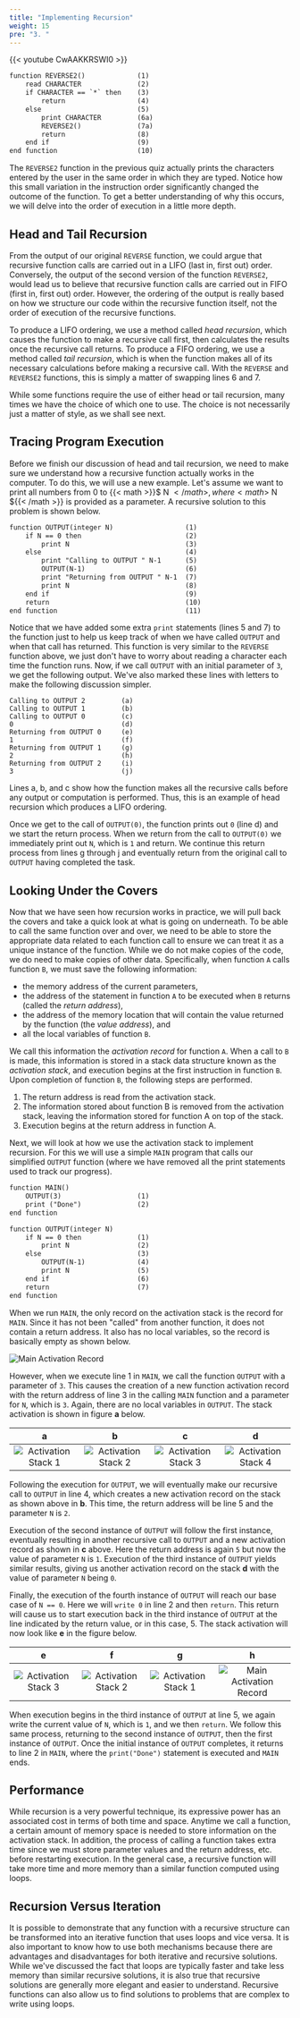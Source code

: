 ```yaml
---
title: "Implementing Recursion"
weight: 15
pre: "3. "
---
```

{{< youtube CwAAKKRSWI0  >}}

```tex
function REVERSE2()			    (1)
    read CHARACTER			    (2)
    if CHARACTER == `*` then	(3)
        return			        (4)
    else				        (5)
        print CHARACTER		    (6a)
        REVERSE2()			    (7a)
        return			        (8)
    end if 				        (9)
end function				    (10)
```

The `REVERSE2` function in the previous quiz actually prints the characters entered by the user in the same order in which they are typed. Notice how this small variation in the instruction order significantly changed the outcome of the function. To get a better understanding of why this occurs, we will delve into the order of execution in a little more depth.

## Head and Tail Recursion

From the output of our original `REVERSE` function, we could argue that recursive function calls are carried out in a LIFO (last in, first out) order. Conversely, the output of the second version of the function `REVERSE2`, would lead us to believe that recursive function calls are carried out in FIFO (first in, first out) order. However, the ordering of the output is really based on how we structure our code within the recursive function itself, not the order of execution of the recursive functions.

To produce a LIFO ordering, we use a method called _head recursion_, which causes the function to make a recursive call first, then calculates the results once the recursive call returns. To produce a FIFO ordering, we use a method called _tail recursion_, which is when the function makes all of its necessary calculations before making a recursive call. With the `REVERSE` and `REVERSE2` functions, this is simply a matter of swapping lines 6 and 7. 

While some functions require the use of either head or tail recursion, many times we have the choice of which one to use. The choice is not necessarily just a matter of style, as we shall see next. 

## Tracing Program Execution

Before we finish our discussion of head and tail recursion, we need to make sure we understand how a recursive function actually works in the computer. To do this, we will use a new example. Let's assume we want to print all numbers from 0 to {{< math >}}$ N ${{< /math >}}, where {{< math >}}$ N ${{< /math >}} is provided as a parameter. A recursive solution to this problem is shown below.

```tex
function OUTPUT(integer N)			        (1)
    if N == 0 then					        (2)
        print N					            (3)
    else						            (4)
        print "Calling to OUTPUT " N-1		(5)
        OUTPUT(N-1)					        (6)
        print "Returning from OUTPUT " N-1	(7)
        print N					            (8)
    end if 						            (9)
    return						            (10)
end function							    (11)
```

Notice that we have added some extra `print` statements (lines 5 and 7) to the function just to help us keep track of when we have called `OUTPUT` and when that call has returned. This function is very similar to the `REVERSE` function above, we just don't have to worry about reading a character each time the function runs. Now, if we call `OUTPUT` with an initial parameter of `3`, we get the following output. We've also marked these lines with letters to make the following discussion simpler.

```
Calling to OUTPUT 2			(a)
Calling to OUTPUT 1			(b)
Calling to OUTPUT 0			(c)
0					        (d)
Returning from OUTPUT 0		(e)
1					        (f)
Returning from OUTPUT 1		(g)
2					        (h)
Returning from OUTPUT 2		(i)
3					        (j)
```

Lines a, b, and c show how the function makes all the recursive calls before any output or computation is performed. Thus, this is an example of head recursion which produces a LIFO ordering.

Once we get to the call of `OUTPUT(0)`, the function prints out `0` (line d) and we start the return process. When we return from the call to `OUTPUT(0)` we immediately print out `N`, which is `1` and return. We continue this return process from lines g through j and eventually return from the original call to `OUTPUT` having completed the task.

## Looking Under the Covers

Now that we have seen how recursion works in practice, we will pull back the covers and take a quick look at what is going on underneath. To be able to call the same function over and over, we need to be able to store the appropriate data related to each function call to ensure we can treat it as a unique instance of the function. While we do not make copies of the code, we do need to make copies of other data. Specifically, when function `A` calls function `B`, we must save the following information:

* the memory address of the current parameters,
* the address of the statement in function `A` to be executed when `B` returns (called the _return address_),
* the address of the memory location that will contain the value returned by the function (the _value address_), and
* all the local variables of function `B`.

We call this information the _activation record_ for function `A`. When a call to `B` is made, this information is stored in a stack data structure known as the _activation stack_, and execution begins at the first instruction in function `B`. Upon completion of function `B`, the following steps are performed.

1. The return address is read from the activation stack.
2. The information stored about function B is removed from the activation stack, leaving the information stored for function A on top of the stack.
3. Execution begins at the return address in function A.

Next, we will look at how we use the activation stack to implement recursion. For this we will use a simple `MAIN` program that calls our simplified `OUTPUT` function (where we have removed all the print statements used to track our progress).

```tex
function MAIN()
    OUTPUT(3) 					(1)
    print ("Done")				(2)
end function

function OUTPUT(integer N)
    if N == 0 then				(1)
        print N					(2)
    else						(3)
        OUTPUT(N-1)				(4)
        print N					(5)
    end if 						(6)
    return						(7)
end function
```

When we run `MAIN`, the only record on the activation stack is the record for `MAIN`. Since it has not been "called" from another function, it does not contain a return address. It also has no local variables, so the record is basically empty as shown below.

![Main Activation Record](/images/16-recurse/6.4.mainstack.png)
 
However, when we execute line 1 in `MAIN`, we call the function `OUTPUT` with a parameter of `3`. This causes the creation of a new function activation record with the return address of line 3 in the calling `MAIN` function and a parameter for `N`, which is `3`. Again, there are no local variables in `OUTPUT`. The stack activation is shown in figure **a** below. 
 	 	 	 
| **a** | **b** | **c** | **d** |
|:-:|:-:|:-:|:-:|
| ![Activation Stack 1](/images/16-recurse/6.4.stack1.png) | ![Activation Stack 2](/images/16-recurse/6.4.stack2.png) | ![Activation Stack 3](/images/16-recurse/6.4.stack3.png) | ![Activation Stack 4](/images/16-recurse/6.4.stack4.png) | 
             
Following the execution for `OUTPUT`, we will eventually make our recursive call to `OUTPUT` in line 4, which creates a new activation record on the stack as shown above in **b**. This time, the return address will be line 5 and the parameter `N` is `2`. 

Execution of the second instance of `OUTPUT` will follow the first instance, eventually resulting in another recursive call to `OUTPUT` and a new activation record as shown in **c** above. Here the return address is again `5` but now the value of parameter `N` is `1`.  Execution of the third instance of `OUTPUT` yields similar results, giving us another activation record on the stack **d** with the value of parameter `N` being `0`.

Finally, the execution of the fourth instance of `OUTPUT` will reach our base case of `N == 0`. Here we will `write 0` in line 2 and then `return`. This return will cause us to start execution back in the third instance of `OUTPUT` at the line indicated by the return value, or in this case, 5. The stack activation will now look like **e** in the figure below.
 	 	 	 
| **e** | **f** | **g** | **h** |
|:-:|:-:|:-:|:-:|
| ![Activation Stack 3](/images/16-recurse/6.4.stack3.png) | ![Activation Stack 2](/images/16-recurse/6.4.stack2.png) | ![Activation Stack 1](/images/16-recurse/6.4.stack1.png) | ![Main Activation Record](/images/16-recurse/6.4.mainstack.png) | 

When execution begins in the third instance of `OUTPUT` at line 5, we again write the current value of `N`, which is `1`, and we then `return`. We follow this same process, returning to the second instance of `OUTPUT`, then the first instance of `OUTPUT`. Once the initial instance of `OUTPUT` completes, it returns to line 2 in `MAIN`, where the `print("Done")` statement is executed and `MAIN` ends.

## Performance 

While recursion is a very powerful technique, its expressive power has an associated cost in terms of both time and space. Anytime we call a function, a certain amount of memory space is needed to store information on the activation stack. In addition, the process of calling a function takes extra time since we must store parameter values and the return address, etc. before restarting execution. In the general case, a recursive function will take more time and more memory than a similar function computed using loops. 

## Recursion Versus Iteration

It is possible to demonstrate that any function with a recursive structure can be transformed into an iterative function that uses loops and vice versa. It is also important to know how to use both mechanisms because there are advantages and disadvantages for both iterative and recursive solutions. While we've discussed the fact that loops are typically faster and take less memory than similar recursive solutions, it is also true that recursive solutions are generally more elegant and easier to understand. Recursive functions can also allow us to find solutions to problems that are complex to write using loops.
